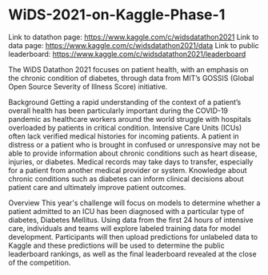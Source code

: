 # WiDS-2021-on-Kaggle-Phase-1

Link to datathon page: https://www.kaggle.com/c/widsdatathon2021
Link to data page: https://www.kaggle.com/c/widsdatathon2021/data
Link to public leaderboard: https://www.kaggle.com/c/widsdatathon2021/leaderboard


The WiDS Datathon 2021 focuses on patient health, with an emphasis on the chronic condition of diabetes, through data from MIT’s GOSSIS (Global Open Source Severity of Illness Score) initiative.

Background
Getting a rapid understanding of the context of a patient’s overall health has been particularly important during the COVID-19 pandemic as healthcare workers around the world struggle with hospitals overloaded by patients in critical condition. Intensive Care Units (ICUs) often lack verified medical histories for incoming patients. A patient in distress or a patient who is brought in confused or unresponsive may not be able to provide information about chronic conditions such as heart disease, injuries, or diabetes. Medical records may take days to transfer, especially for a patient from another medical provider or system. Knowledge about chronic conditions such as diabetes can inform clinical decisions about patient care and ultimately improve patient outcomes. 

Overview
This year's challenge will focus on models to determine whether a patient admitted to an ICU has been diagnosed with a particular type of diabetes, Diabetes Mellitus. Using data from the first 24 hours of intensive care, individuals and teams will explore labeled training data for model development. Participants will then upload predictions for unlabeled data to Kaggle and these predictions will be used to determine the public leaderboard rankings, as well as the final leaderboard revealed at the close of the competition.


